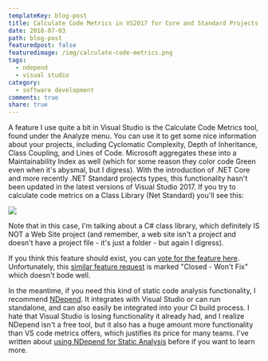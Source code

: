 ```yaml
---
templateKey: blog-post
title: Calculate Code Metrics in VS2017 for Core and Standard Projects
date: 2018-07-03
path: blog-post
featuredpost: false
featuredimage: /img/calculate-code-metrics.png
tags:
  - ndepend
  - visual studio
category:
  - software development
comments: true
share: true
---
```


A feature I use quite a bit in Visual Studio is the Calculate Code Metrics tool, found under the Analyze menu. You can use it to get some nice information about your projects, including Cyclomatic Complexity, Depth of Inheritance, Class Coupling, and Lines of Code. Microsoft aggregates these into a Maintainability Index as well (which for some reason they color code Green even when it's abysmal, but I digress). With the introduction of .NET Core and more recently .NET Standard projects types, this functionality hasn't been updated in the latest versions of Visual Studio 2017. If you try to calculate code metrics on a Class Library (Net Standard) you'll see this:

[![](/img/calculate-code-metrics.png)](/img/calculate-code-metrics.png)

Note that in this case, I'm talking about a C# class library, which definitely IS NOT a Web Site project (and remember, a web site isn't a project and doesn't have a project file - it's just a folder - but again I digress).

If you think this feature should exist, you can [vote for the feature here](https://visualstudio.uservoice.com/forums/121579-visual-studio-ide/suggestions/33459643--netcore-code-metrics). Unfortunately, this [similar feature request](https://developercommunity.visualstudio.com/content/problem/8920/cannot-calculate-code-metrics-on-a-net-standard-li.html) is marked "Closed - Won't Fix" which doesn't bode well.

In the meantime, if you need this kind of static code analysis functionality, I recommend [NDepend](https://www.ndepend.com/). It integrates with Visual Studio or can run standalone, and can also easily be integrated into your CI build process. I hate that Visual Studio is losing functionality it already had, and I realize NDepend isn't a free tool, but it also has a huge amount more functionality than VS code metrics offers, which justifies its price for many teams. I've written about [using NDepend for Static Analysis](https://ardalis.com/static-code-analysis-and-quality-metrics) before if you want to learn more.
